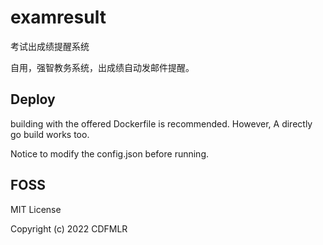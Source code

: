 # examresult
考试出成绩提醒系统

自用，强智教务系统，出成绩自动发邮件提醒。

## Deploy

building with the offered Dockerfile is recommended. However, A directly go build works too.

Notice to modify the config.json before running.

## FOSS

MIT License

Copyright (c) 2022 CDFMLR
